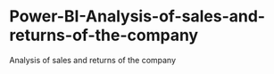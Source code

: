 # Power-BI-Analysis-of-sales-and-returns-of-the-company
Analysis of sales and returns of the company
